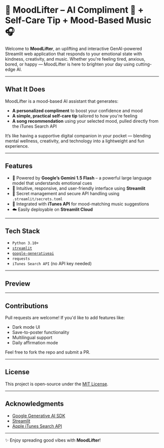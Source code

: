 # 🌟 MoodLifter – AI Compliment 🌟 + Self-Care Tip + Mood-Based Music 🎧

Welcome to **MoodLifter**, an uplifting and interactive GenAI-powered Streamlit web application that responds to your emotional state with kindness, creativity, and music. Whether you're feeling tired, anxious, bored, or happy — MoodLifter is here to brighten your day using cutting-edge AI.

---

## What It Does

MoodLifter is a mood-based AI assistant that generates:

- **A personalized compliment** to boost your confidence and mood  
- **A simple, practical self-care tip** tailored to how you're feeling  
- **A song recommendation** using your selected mood, pulled directly from the iTunes Search API  

It’s like having a supportive digital companion in your pocket — blending mental wellness, creativity, and technology into a lightweight and fun experience.

---

## Features

- 🧠 Powered by **Google’s Gemini 1.5 Flash** – a powerful large language model that understands emotional cues  
- 🎈 Intuitive, responsive, and user-friendly interface using **Streamlit**  
- 🔑 Secret management and secure API handling using `.streamlit/secrets.toml`  
- 🎵 Integrated with **iTunes API** for mood-matching music suggestions  
- ☁️ Easily deployable on **Streamlit Cloud**

---

## Tech Stack

- `Python 3.10+`  
- [`streamlit`](https://streamlit.io/)  
- [`google-generativeai`](https://pypi.org/project/google-generativeai/)  
- `requests`  
- `iTunes Search API` (no API key needed)

---
## Preview

---

## Contributions

Pull requests are welcome! If you'd like to add features like:

* Dark mode UI
* Save-to-poster functionality
* Multilingual support
* Daily affirmation mode

Feel free to fork the repo and submit a PR.

---

## License

This project is open-source under the [MIT License](LICENSE).

---

## Acknowledgments

* [Google Generative AI SDK](https://ai.google.dev/)
* [Streamlit](https://streamlit.io/)
* [Apple iTunes Search API](https://developer.apple.com/library/archive/documentation/AudioVideo/Conceptual/iTuneSearchAPI/)

---

✨ Enjoy spreading good vibes with **MoodLifter**!

